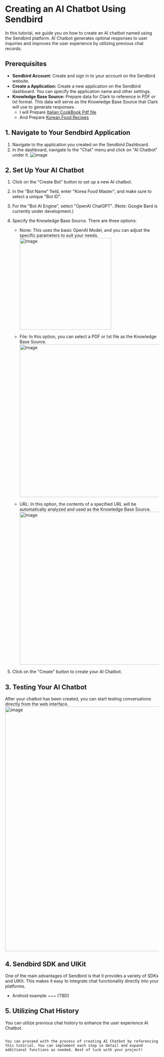 # Creating an AI Chatbot Using Sendbird

In this tutorial, we guide you on how to create an AI chatbot named using the Sendbird platform. AI Chatbot generates optimal responses to user inquiries and improves the user experience by utilizing previous chat records.

## Prerequisites
- **Sendbird Account:** Create and sign in to your account on the Sendbird website.
- **Create a Application:** Create a new application on the Sendbird dashboard. You can specify the application name and other settings.
- **Knowledge Base Source:** Prepare data for Clark to reference in PDF or txt format. This data will serve as the Knowledge Base Source that Clark will use to generate responses.
  - I will Prepare [Italian CookBook Pdf file](https://drive.google.com/file/d/1uZmBBDEutwj5PAoXSJggZStj6ISwte5H/view)
  - And Prepare [Korean Food Recipes](https://thewoksoflife.com/16-easy-korean-recipes/)

## 1. Navigate to Your Sendbird Application
1. Navigate to the application you created on the Sendbird Dashboard.
2. In the dashboard, navigate to the "Chat" menu and click on "AI Chatbot" under it.
   ![image](https://github.com/sf-luke-cha/ai-chatbot-tutorial/assets/104121286/0cc6cafd-ba02-44e4-b710-3afacf4f9e44)

## 2. Set Up Your AI Chatbot
1. Click on the "Create Bot" button to set up a new AI chatbot.
2. In the "Bot Name" field, enter "Korea Food Master", and make sure to select a unique "Bot ID".
3. For the "Bot AI Engine", select "OpenAI ChatGPT". (Note: Google Bard is currently under development.)
4. Specify the Knowledge Base Source. There are three options:
   - None: This uses the basic OpenAI Model, and you can adjust the specific parameters to suit your needs.
     <img width="300" alt="image" src="https://github.com/sf-luke-cha/ai-chatbot-tutorial/assets/104121286/005398f0-130f-478f-9121-c1d9795378bb">

   - File: In this option, you can select a PDF or txt file as the Knowledge Base Source.    
     <img width="500" alt="image" src="https://github.com/sf-luke-cha/ai-chatbot-tutorial/assets/104121286/0e930258-37de-470c-a459-0a662eabff9a">
   - URL: In this option, the contents of a specified URL will be automatically analyzed and used as the Knowledge Base Source.
     <img width="500" alt="image" src="https://github.com/sf-luke-cha/ai-chatbot-tutorial/assets/104121286/d7494b78-8eb8-4b19-988b-ff606b1d1855">


5. Click on the "Create" button to create your AI Chatbot.

## 3. Testing Your AI Chatbot
After your chatbot has been created, you can start testing conversations directly from the web interface.
<img width="800" alt="image" src="https://github.com/sf-luke-cha/ai-chatbot-tutorial/assets/104121286/6f52597a-fdf8-4be4-99ed-d2e57e7e102c">


## 4. Sendbird SDK and UIKit
One of the main advantages of Sendbird is that it provides a variety of SDKs and UIKit. This makes it easy to integrate chat functionality directly into your platforms.

- Android example ~~~ (TBD)

## 5. Utilizing Chat History
You can utilize previous chat history to enhance the user experience AI Chatbot.

~~~

You can proceed with the process of creating AI Chatbot by referencing this tutorial. You can implement each step in detail and expand additional functions as needed. Best of luck with your project!

